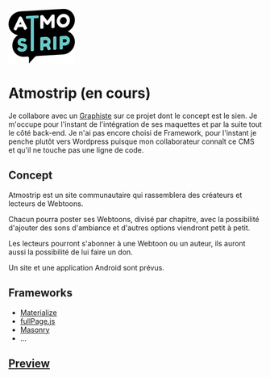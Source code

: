 ![img](assets/img/logo.png)

# Atmostrip (en cours)

Je collabore avec un [Graphiste](https://www.behance.net/MadMouseDesign) sur ce projet dont le concept est le sien. Je m'occupe pour l'instant de l'intégration de ses maquettes et par la suite tout le côté back-end. Je n'ai pas encore choisi de Framework, pour l'instant je penche plutôt vers Wordpress puisque mon collaborateur connaît ce CMS et qu'il ne touche pas une ligne de code.

## Concept

Atmostrip est un site communautaire qui rassemblera des créateurs et lecteurs de Webtoons.

Chacun pourra poster ses Webtoons, divisé par chapitre, avec la possibilité d'ajouter des sons d'ambiance et d'autres options viendront petit à petit.

Les lecteurs pourront s'abonner à une Webtoon ou un auteur, ils auront aussi la possibilité de lui faire un don.

Un site et une application Android sont prévus.

## Frameworks

- [Materialize](http://materializecss.com/)
- [fullPage.js](https://alvarotrigo.com/fullPage/)
- [Masonry](https://masonry.desandro.com/)
- ...


## [Preview](https://atmostrip.herokuapp.com/)
